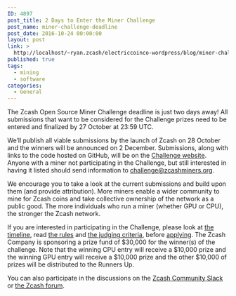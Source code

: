 ```yaml
---
ID: 4897
post_title: 2 Days to Enter the Miner Challenge
post_name: miner-challenge-deadline
post_date: 2016-10-24 00:00:00
layout: post
link: >
  http://localhost/~ryan.zcash/electriccoinco-wordpress/blog/miner-challenge-deadline/
published: true
tags:
  - mining
  - software
categories:
  - General
---
```

<p>The Zcash Open Source Miner Challenge deadline is just two days away! All submissions that want to be considered for the Challenge prizes need to be entered and finalized by 27 October at 23:59 UTC.</p>
<p>We’ll publish all viable submissions by the launch of Zcash on 28 October and the winners will be announced on 2 December. Submissions, along with links to the code hosted on GitHub, will be on the <a class="reference external" href="https://zcashminers.org/submissions">Challenge website</a>. Anyone with a miner not participating in the Challenge, but still interested in having it listed should send information to <a class="reference external" href="mailto:challenge@zcashminers.org">challenge@zcashminers.org</a>.</p>
<p>We encourage you to take a look at the current submissions and build upon them (and provide attribution). More miners enable a wider community to mine for Zcash coins and take collective ownership of the network as a public good. The more individuals who run a miner (whether GPU or CPU), the stronger the Zcash network.</p>
<p>If you are interested in participating in the Challenge, please look at <a class="reference external" href="https://zcashminers.org/timeline">the timeline</a>, read <a class="reference external" href="https://zcashminers.org/rules">the rules</a> and <a class="reference external" href="https://zcashminers.org/judging">the judging criteria</a>, before <a class="reference external" href="https://zcashminers.org/apply">applying</a>. The Zcash Company is sponsoring a prize fund of $30,000 for the winner(s) of the challenge. Note that the winning CPU entry will receive a $10,000 prize and the winning GPU entry will receive a $10,000 prize and the other $10,000 of prizes will be distributed to the Runners Up.</p>
<p>You can also participate in the discussions on the <a class="reference external" href="https://inviteme.z.cash/">Zcash Community Slack</a> or <a class="reference external" href="https://forum.z.cash/">the Zcash forum</a>.</p>
